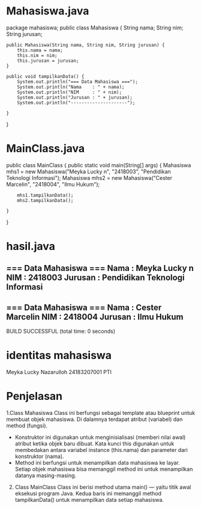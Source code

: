# Mahasiswa.java
package mahasiswa;
public class Mahasiswa {
    String nama;
    String nim;
    String jurusan;
    
    public Mahasiswa(String nama, String nim, String jurusan) {
        this.nama = nama;
        this.nim = nim;
        this.jurusan = jurusan;
    }

    public void tampilkanData() {
        System.out.println("=== Data Mahasiswa ===");
        System.out.println("Nama    : " + nama);
        System.out.println("NIM     : " + nim);
        System.out.println("Jurusan : " + jurusan);
        System.out.println("---------------------");
    
    }
    
}


# MainClass.java
public class MainClass {
    public static void main(String[] args) {
        Mahasiswa mhs1 = new Mahasiswa("Meyka Lucky n", "2418003", "Pendidikan Teknologi Informasi");
        Mahasiswa mhs2 = new Mahasiswa("Cester Marcelin", "2418004", "Ilmu Hukum");
        
        mhs1.tampilkanData();
        mhs2.tampilkanData();
        
    }
}

# hasil.java
=== Data Mahasiswa ===
Nama    : Meyka Lucky n
NIM     : 2418003
Jurusan : Pendidikan Teknologi Informasi
---------------------
=== Data Mahasiswa ===
Nama    : Cester Marcelin
NIM     : 2418004
Jurusan : Ilmu Hukum
---------------------
BUILD SUCCESSFUL (total time: 0 seconds)

# identitas mahasiswa
Meyka Lucky Nazarulloh
24183207001
PTI

# Penjelasan
1.Class Mahasiswa
Class ini berfungsi sebagai template atau blueprint untuk membuat objek mahasiswa.
Di dalamnya terdapat atribut (variabel) dan method (fungsi).
- Konstruktor ini digunakan untuk menginisialisasi (memberi nilai awal) atribut ketika objek baru dibuat.
Kata kunci this digunakan untuk membedakan antara variabel instance (this.nama) dan parameter dari konstruktor (nama).
- Method ini berfungsi untuk menampilkan data mahasiswa ke layar.
Setiap objek mahasiswa bisa memanggil method ini untuk menampilkan datanya masing-masing.
2. Class MainClass
Class ini berisi method utama main() — yaitu titik awal eksekusi program Java.
Kedua baris ini memanggil method tampilkanData() untuk menampilkan data setiap mahasiswa.
